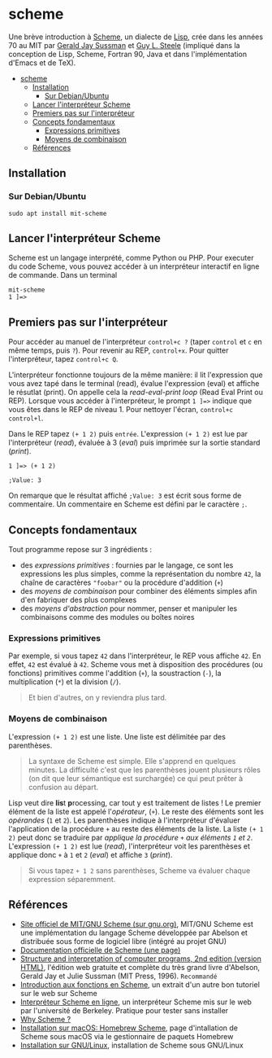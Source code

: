 # scheme

Une brève introduction à [Scheme](https://fr.wikipedia.org/wiki/Scheme), un dialecte de [Lisp](https://fr.wikipedia.org/wiki/Lisp), crée dans les années 70 au MIT par [Gerald Jay Sussman](https://fr.wikipedia.org/wiki/Gerald_Jay_Sussman) et [Guy L. Steele](https://fr.wikipedia.org/wiki/Guy_Lewis_Steele,_Jr.) (impliqué dans la conception de Lisp, Scheme, Fortran 90, Java et dans l'implémentation d'Emacs et de TeX). 

- [scheme](#scheme)
  - [Installation](#installation)
    - [Sur Debian/Ubuntu](#sur-debianubuntu)
  - [Lancer l'interpréteur Scheme](#lancer-linterpréteur-scheme)
  - [Premiers pas sur l'interpréteur](#premiers-pas-sur-linterpréteur)
  - [Concepts fondamentaux](#concepts-fondamentaux)
    - [Expressions primitives](#expressions-primitives)
    - [Moyens de combinaison](#moyens-de-combinaison)
  - [Références](#références)


## Installation

### Sur Debian/Ubuntu

~~~
sudo apt install mit-scheme
~~~

## Lancer l'interpréteur Scheme

Scheme est un langage interprété, comme Python ou PHP. Pour executer du code Scheme, vous pouvez accéder à un interpréteur interactif en ligne de commande. Dans un terminal

~~~
mit-scheme
1 ]=>
~~~

## Premiers pas sur l'interpréteur

Pour accéder au manuel de l'interpréteur `control+c ?` (taper `control` et `c` en même temps, puis `?`). Pour revenir au REP, `control+x`. Pour quitter l'interpréteur, tapez `control+c Q`.

L'interpréteur fonctionne toujours de la même manière: il lit l'expression que vous avez tapé dans le terminal (read), évalue l'expression (eval) et affiche le résutlat (print). On appelle cela la *read-eval-print loop* (Read Eval Print ou REP). Lorsque vous accéder à l'interpréteur, le prompt `1 ]=>` indique que vous êtes dans le REP de niveau 1. Pour nettoyer l'écran, `control+c control+l`.

Dans le REP tapez `(+ 1 2)` puis `entrée`. L'expression `(+ 1 2)` est lue par l'interpréteur (*read*), évaluée à 3 (*eval*) puis imprimée sur la sortie standard (*print*).

~~~
1 ]=> (+ 1 2)

;Value: 3
~~~

On remarque que le résultat affiché `;Value: 3` est écrit sous forme de commentaire. Un commentaire en Scheme est défini par le caractère `;`.

## Concepts fondamentaux

Tout programme repose sur 3 ingrédients : 

- des *expressions primitives* : fournies par le langage, ce sont les expressions les plus simples, comme la représentation du nombre `42`, la chaîne de caractères `"foobar"` ou la procédure d'addition (`+`)
- des *moyens de combinaison* pour combiner des éléments simples afin d'en fabriquer des plus complexes
- des *moyens d'abstraction* pour nommer, penser et manipuler les combinaisons comme des modules ou boîtes noires

### Expressions primitives

Par exemple, si vous tapez `42` dans l'interpréteur, le REP vous affiche `42`. En effet, `42` est évalué à `42`. Scheme vous met à disposition des procédures (ou fonctions) primitives comme l'addition (`+`), la soustraction (`-`), la multiplication (`*`) et la division (`/`).

>Et bien d'autres, on y reviendra plus tard.

### Moyens de combinaison

L'expression `(+ 1 2)` est une liste. Une liste est délimitée par des parenthèses. 

>La syntaxe de Scheme est simple. Elle s'apprend en quelques minutes. La difficulté c'est que les parenthèses jouent plusieurs rôles (on dit que leur sémantique est surchargée) ce qui peut prêter à confusion au départ. 

Lisp veut dire **lis**t **p**rocessing, car tout y est traitement de listes ! Le premier élément de la liste est appelé l'*opérateur*, (`+`). Le reste des éléments sont les *opérandes* (`1` et `2`). Les parenthèses indique à l'interpréteur d'évaluer l'application de la procédure `+` au reste des éléments de la liste. La liste `(+ 1 2)` peut donc se traduire par *applique la procédure `+` aux éléments `1` et `2`*. L'expression `(+ 1 2)` est lue (*read*), l'interpréteur voit les parenthèses et applique donc `+` à `1` et `2` (*eval*) et affiche `3` (*print*). 

> Si vous tapez `+ 1 2` sans parenthèses, Scheme va évaluer chaque expression séparemment. 

## Références

- [Site officiel de MIT/GNU Scheme (sur gnu.org)](https://www.gnu.org/software/mit-scheme/), MIT/GNU Scheme est une implémentation du langage Scheme développée par Abelson et distribuée sous forme de logiciel libre (intégré au projet GNU)
- [Documentation officielle de Scheme (une page)](https://www.gnu.org/software/mit-scheme/documentation/stable/mit-scheme-ref.html#Acknowledgements)
- [Structure and interpretation of computer programs, 2nd edition (version HTML)](https://mitp-content-server.mit.edu/books/content/sectbyfn/books_pres_0/6515/sicp.zip/full-text/book/book.html), l'édition web gratuite et complète du très grand livre d'Abelson, Gerald Jay et Julie Sussman (MIT Press, 1996). `Recommandé`
- [Introduction aux fonctions en Scheme](https://www.shido.info/lisp/scheme4_e.html), un extrait d'un autre bon tutoriel sur le web sur Scheme
- [Interpréteur Scheme en ligne](https://inst.eecs.berkeley.edu/~cs61a/fa14/assets/interpreter/scheme.html), un interpréteur Scheme mis sur le web par l'université de Berkeley. Pratique pour tester sans installer
- [Why Scheme ?](https://www.shido.info/lisp/scheme1_e.html)
- [Installation sur macOS: Homebrew Scheme](https://formulae.brew.sh/formula/mit-scheme), page d'intallation de Scheme sous macOS via le gestionnaire de paquets Homebrew
- [Installation sur GNU/Linux](https://www.gnu.org/software/mit-scheme/), installation de Scheme sous GNU/Linux
